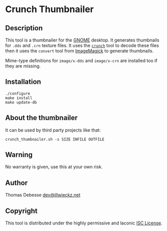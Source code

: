 Crunch Thumbnailer
==================

Description
-----------

This tool is a thumbnailer for the [GNOME](https://www.gnome.org/) desktop. It generates thumbnails for `.dds` and `.crn` texture files.
It uses the [`crunch`](https://github.com/Unvanquished/crunch) tool to decode these files then it uses the `convert` tool from [ImageMagick](http://www.imagemagick.org/) to generate thumbnails.

Mime-type definitions for `image/x-dds` and `image/x-crn` are installed too if they are missing.

Installation
------------

```
./configure
make install
make update-db
```

About the thumbnailer
---------------------

It can be used by third party projects like that:

```
crunch_thumbnailer.sh -s SIZE INFILE OUTFILE
```

Warning
-------

No warranty is given, use this at your own risk.

Author
------

Thomas Debesse <dev@illwieckz.net>

Copyright
---------

This tool is distributed under the highly permissive and laconic [ISC License](COPYING.md).
